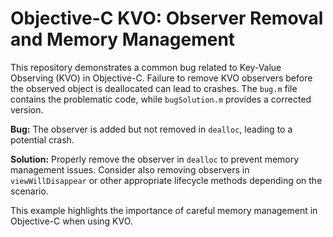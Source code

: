 # Objective-C KVO: Observer Removal and Memory Management

This repository demonstrates a common bug related to Key-Value Observing (KVO) in Objective-C.  Failure to remove KVO observers before the observed object is deallocated can lead to crashes.  The `bug.m` file contains the problematic code, while `bugSolution.m` provides a corrected version.

**Bug:** The observer is added but not removed in `dealloc`, leading to a potential crash.

**Solution:**  Properly remove the observer in `dealloc` to prevent memory management issues.  Consider also removing observers in `viewWillDisappear` or other appropriate lifecycle methods depending on the scenario.

This example highlights the importance of careful memory management in Objective-C when using KVO.